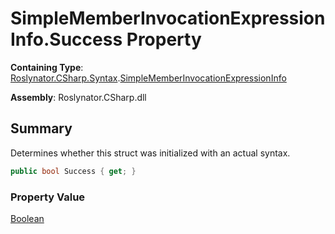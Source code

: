 # SimpleMemberInvocationExpressionInfo\.Success Property

**Containing Type**: [Roslynator.CSharp.Syntax](../../README.md)\.[SimpleMemberInvocationExpressionInfo](../README.md)

**Assembly**: Roslynator\.CSharp\.dll

## Summary

Determines whether this struct was initialized with an actual syntax\.

```csharp
public bool Success { get; }
```

### Property Value

[Boolean](https://docs.microsoft.com/en-us/dotnet/api/system.boolean)

